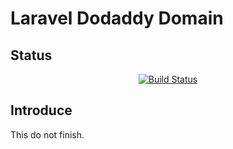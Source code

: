 # Laravel Dodaddy Domain

## Status

<p align="center">
<a href="https://travis-ci.org/y2468101216/laravel-godaddy-domain.svg">
    <img src="https://api.travis-ci.org/y2468101216/laravel-godaddy-domain.svg" alt="Build Status">
</a>
</p>

## Introduce

This do not finish.